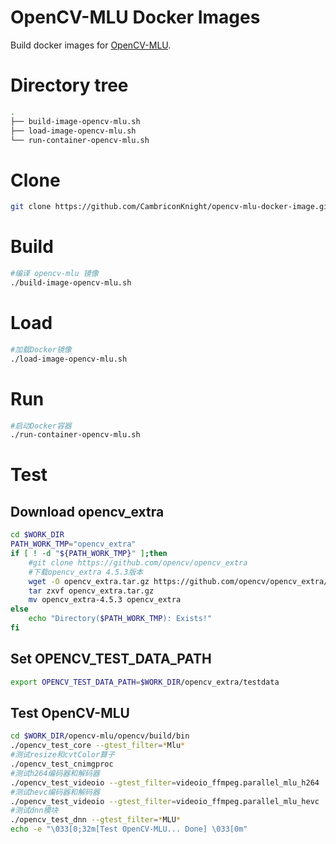 # OpenCV-MLU Docker Images #

Build docker images for [OpenCV-MLU](https://github.com/Cambricon/opencv-mlu).

# Directory tree #

```bash
.
├── build-image-opencv-mlu.sh
├── load-image-opencv-mlu.sh
└── run-container-opencv-mlu.sh
```

# Clone #
```bash
git clone https://github.com/CambriconKnight/opencv-mlu-docker-image.git
```

# Build #
```bash
#编译 opencv-mlu 镜像
./build-image-opencv-mlu.sh
```

# Load #
```bash
#加载Docker镜像
./load-image-opencv-mlu.sh
```

# Run #
```bash
#启动Docker容器
./run-container-opencv-mlu.sh
```

# Test #
## Download opencv_extra
```bash
cd $WORK_DIR
PATH_WORK_TMP="opencv_extra"
if [ ! -d "${PATH_WORK_TMP}" ];then
    #git clone https://github.com/opencv/opencv_extra
    #下载opencv_extra 4.5.3版本
    wget -O opencv_extra.tar.gz https://github.com/opencv/opencv_extra/archive/refs/tags/4.5.3.tar.gz
    tar zxvf opencv_extra.tar.gz
    mv opencv_extra-4.5.3 opencv_extra
else
    echo "Directory($PATH_WORK_TMP): Exists!"
fi
```

## Set OPENCV_TEST_DATA_PATH
```bash
export OPENCV_TEST_DATA_PATH=$WORK_DIR/opencv_extra/testdata
```

## Test OpenCV-MLU
```bash
cd $WORK_DIR/opencv-mlu/opencv/build/bin
./opencv_test_core --gtest_filter=*Mlu*
#测试resize和cvtColor算子
./opencv_test_cnimgproc
#测试h264编码器和解码器
./opencv_test_videoio --gtest_filter=videoio_ffmpeg.parallel_mlu_h264
#测试hevc编码器和解码器
./opencv_test_videoio --gtest_filter=videoio_ffmpeg.parallel_mlu_hevc
#测试dnn模块
./opencv_test_dnn --gtest_filter=*MLU*
echo -e "\033[0;32m[Test OpenCV-MLU... Done] \033[0m"
```
